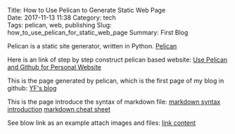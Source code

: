 Title: How to Use Pelican to Generate Static Web Page  
Date: 2017-11-13 11:38 
Category: tech  
Tags: pelican, web, publishing
Slug: how_to_use_pelican_for_static_web_page 
Summary: First Blog 

Pelican is a static site generator, written in Python. 
[Pelican](http://docs.getpelican.com/)

Here is an link of step by step construct pelican based website:
[Use Pelican and Github for Personal Website](http://www.xycoding.com/articles/2013/11/21/blog-create/)

This is the page generated by pelican, which is the first page of my blog in github:
[YF's blog](https://huyunf.github.io/)

This is the page introduce the syntax of markdown file:
[markdown syntax introduction](http://wowubuntu.com/markdown/)
[markdown cheat sheet](https://github.com/adam-p/markdown-here/wiki/Markdown-Cheatsheet)

See blow link as an example attach images and files:
[link content]({filename}/blog/blog_11_13_2017_2/blog_11132017_SecondTest.md)
